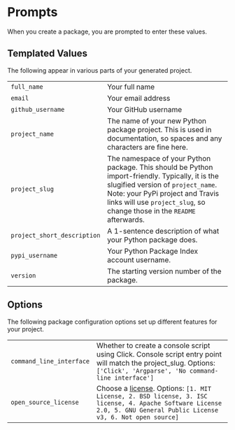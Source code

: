 # Prompts

When you create a package, you are prompted to enter these values.

## Templated Values

The following appear in various parts of your generated project.

|                             |                                                                                                                                                                                                                                                      |
| --------------------------- | ---------------------------------------------------------------------------------------------------------------------------------------------------------------------------------------------------------------------------------------------------- |
| `full_name`                 | Your full name                                                                                                                                                                                                                                       |
| `email`                     | Your email address                                                                                                                                                                                                                                   |
| `github_username`           | Your GitHub username                                                                                                                                                                                                                                 |
| `project_name`              | The name of your new Python package project. This is used in documentation, so spaces and any characters are fine here.                                                                                                                              |
| `project_slug`              | The namespace of your Python package. This should be Python import-friendly. Typically, it is the slugified version of `project_name`. Note: your PyPi project and Travis links will use `project_slug`, so change those in the `README` afterwards. |
| `project_short_description` | A 1-sentence description of what your Python package does.                                                                                                                                                                                           |
| `pypi_username`             | Your Python Package Index account username.                                                                                                                                                                                                          |
| `version`                   | The starting version number of the package.                                                                                                                                                                                                          |

## Options

The following package configuration options set up different features
for your project.

|                          |                                                                                                                                                                                                    |
| ------------------------ | -------------------------------------------------------------------------------------------------------------------------------------------------------------------------------------------------- |
| `command_line_interface` | Whether to create a console script using Click. Console script entry point will match the project_slug. Options: `['Click', 'Argparse', 'No command-line interface']`                              |
| `open_source_license`    | Choose a [license](https://choosealicense.com/). Options: `[1. MIT License, 2. BSD license, 3. ISC license, 4. Apache Software License 2.0, 5. GNU General Public License v3, 6. Not open source]` |
